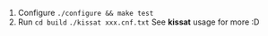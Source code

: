 1. Configure
`./configure && make test`
2. Run
`cd build`
`./kissat xxx.cnf.txt`
See **kissat** usage for more :D